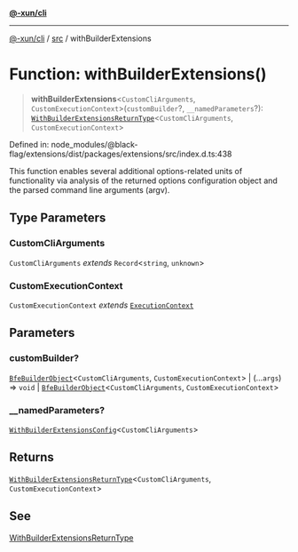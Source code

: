 [**@-xun/cli**](../../README.md)

***

[@-xun/cli](../../README.md) / [src](../README.md) / withBuilderExtensions

# Function: withBuilderExtensions()

> **withBuilderExtensions**\<`CustomCliArguments`, `CustomExecutionContext`\>(`customBuilder`?, `__namedParameters`?): [`WithBuilderExtensionsReturnType`](../type-aliases/WithBuilderExtensionsReturnType.md)\<`CustomCliArguments`, `CustomExecutionContext`\>

Defined in: node\_modules/@black-flag/extensions/dist/packages/extensions/src/index.d.ts:438

This function enables several additional options-related units of
functionality via analysis of the returned options configuration object and
the parsed command line arguments (argv).

## Type Parameters

### CustomCliArguments

`CustomCliArguments` *extends* `Record`\<`string`, `unknown`\>

### CustomExecutionContext

`CustomExecutionContext` *extends* [`ExecutionContext`](../type-aliases/ExecutionContext.md)

## Parameters

### customBuilder?

[`BfeBuilderObject`](../type-aliases/BfeBuilderObject.md)\<`CustomCliArguments`, `CustomExecutionContext`\> | (...`args`) => `void` \| [`BfeBuilderObject`](../type-aliases/BfeBuilderObject.md)\<`CustomCliArguments`, `CustomExecutionContext`\>

### \_\_namedParameters?

[`WithBuilderExtensionsConfig`](../type-aliases/WithBuilderExtensionsConfig.md)\<`CustomCliArguments`\>

## Returns

[`WithBuilderExtensionsReturnType`](../type-aliases/WithBuilderExtensionsReturnType.md)\<`CustomCliArguments`, `CustomExecutionContext`\>

## See

[WithBuilderExtensionsReturnType](../type-aliases/WithBuilderExtensionsReturnType.md)
